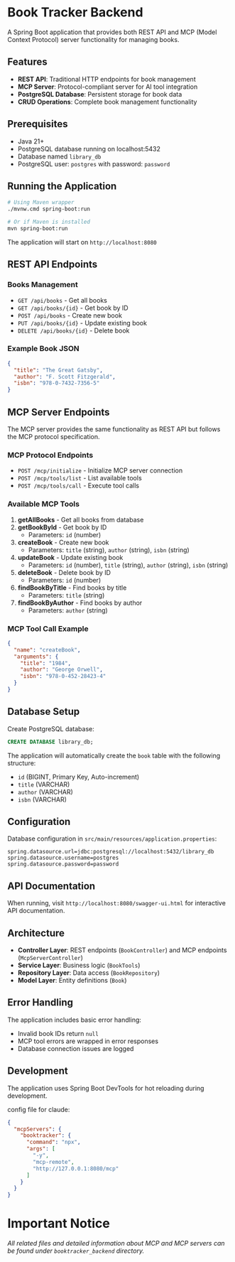 # Book Tracker Backend

A Spring Boot application that provides both REST API and MCP (Model Context Protocol) server functionality for managing books.

## Features

- **REST API**: Traditional HTTP endpoints for book management
- **MCP Server**: Protocol-compliant server for AI tool integration
- **PostgreSQL Database**: Persistent storage for book data
- **CRUD Operations**: Complete book management functionality

## Prerequisites

- Java 21+
- PostgreSQL database running on localhost:5432
- Database named `library_db`
- PostgreSQL user: `postgres` with password: `password`

## Running the Application

```bash
# Using Maven wrapper
./mvnw.cmd spring-boot:run

# Or if Maven is installed
mvn spring-boot:run
```

The application will start on `http://localhost:8080`

## REST API Endpoints

### Books Management

- `GET /api/books` - Get all books
- `GET /api/books/{id}` - Get book by ID
- `POST /api/books` - Create new book
- `PUT /api/books/{id}` - Update existing book
- `DELETE /api/books/{id}` - Delete book

### Example Book JSON

```json
{
  "title": "The Great Gatsby",
  "author": "F. Scott Fitzgerald",
  "isbn": "978-0-7432-7356-5"
}
```

## MCP Server Endpoints

The MCP server provides the same functionality as REST API but follows the MCP protocol specification.

### MCP Protocol Endpoints

- `POST /mcp/initialize` - Initialize MCP server connection
- `POST /mcp/tools/list` - List available tools
- `POST /mcp/tools/call` - Execute tool calls

### Available MCP Tools

1. **getAllBooks** - Get all books from database
2. **getBookById** - Get book by ID
   - Parameters: `id` (number)
3. **createBook** - Create new book
   - Parameters: `title` (string), `author` (string), `isbn` (string)
4. **updateBook** - Update existing book
   - Parameters: `id` (number), `title` (string), `author` (string), `isbn` (string)
5. **deleteBook** - Delete book by ID
   - Parameters: `id` (number)
6. **findBookByTitle** - Find books by title
   - Parameters: `title` (string)
7. **findBookByAuthor** - Find books by author
   - Parameters: `author` (string)

### MCP Tool Call Example

```json
{
  "name": "createBook",
  "arguments": {
    "title": "1984",
    "author": "George Orwell",
    "isbn": "978-0-452-28423-4"
  }
}
```

## Database Setup

Create PostgreSQL database:

```sql
CREATE DATABASE library_db;
```

The application will automatically create the `book` table with the following structure:

- `id` (BIGINT, Primary Key, Auto-increment)
- `title` (VARCHAR)
- `author` (VARCHAR)
- `isbn` (VARCHAR)

## Configuration

Database configuration in `src/main/resources/application.properties`:

```properties
spring.datasource.url=jdbc:postgresql://localhost:5432/library_db
spring.datasource.username=postgres
spring.datasource.password=password
```

## API Documentation

When running, visit `http://localhost:8080/swagger-ui.html` for interactive API documentation.

## Architecture

- **Controller Layer**: REST endpoints (`BookController`) and MCP endpoints (`McpServerController`)
- **Service Layer**: Business logic (`BookTools`)
- **Repository Layer**: Data access (`BookRepository`)
- **Model Layer**: Entity definitions (`Book`)

## Error Handling

The application includes basic error handling:

- Invalid book IDs return `null`
- MCP tool errors are wrapped in error responses
- Database connection issues are logged

## Development

The application uses Spring Boot DevTools for hot reloading during development.

config file for claude:
```json
{
  "mcpServers": {
    "booktracker": {
      "command": "npx",
      "args": [
        "-y",
        "mcp-remote",
        "http://127.0.0.1:8080/mcp"
      ]
    }
  }
}
```

# Important Notice
_All related files and detailed information about MCP and MCP servers can be found under `booktracker_backend` directory._
